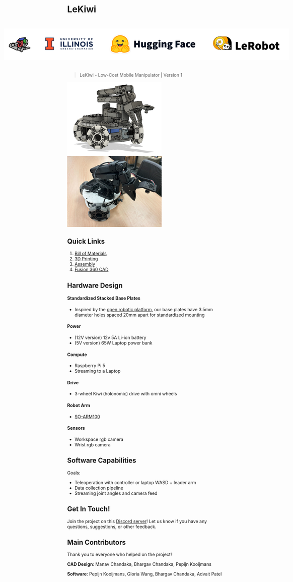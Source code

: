 # LeKiwi
<div style="display: flex; justify-content: center; align-items: center; padding: 25px;">
    <img src="media/167040694.png" height="80" style="background-color: white; padding: 10px;"/>
    <img src="media/University-of-Illinois-logo.jpg" height="80" style="background-color: white; padding: 10px;"/>
    <img src="media/hf-logo-with-title.png" height="80" style="background-color: white; padding: 10px;"/>
    <img src="media/lerobot-logo-light.png" height="80" style="background-color: white; padding: 10px;"/>
</div>


> LeKiwi - Low-Cost Mobile Manipulator | Version 1

<img src="./media/lekiwi_cad_v1.png" width=300/> <img src="./media/lekiwi_real.jpg" width=300/> 

## Quick Links
1. [Bill of Materials](BOM.md)
2. [3D Printing](3DPrinting.md)
3. [Assembly](Assembly.md)
4. [Fusion 360 CAD](https://a360.co/4k1P8yO)

## Hardware Design
#### Standardized Stacked Base Plates
- Inspired by the [open robotic platform](https://openroboticplatform.com/designrules), our base plates have 3.5mm diameter holes spaced 20mm apart for standardized mounting

#### Power
- (12V version) 12v 5A Li-ion battery
- (5V version) 65W Laptop power bank
#### Compute
- Raspberry Pi 5
- Streaming to a Laptop

#### Drive
- 3-wheel Kiwi (holonomic) drive with omni wheels

#### Robot Arm
- [SO-ARM100](https://github.com/TheRobotStudio/SO-ARM100)

#### Sensors
- Workspace rgb camera
- Wrist rgb camera

## Software Capabilities
Goals:
- Teleoperation with controller or laptop WASD + leader arm
- Data collection pipeline
- Streaming joint angles and camera feed

## Get In Touch!

Join the project on this [Discord server](https://discord.com/channels/1216765309076115607/1318390825528332371)! Let us know if you have any questions, suggestions, or other feedback.

## Main Contributors
Thank you to everyone who helped on the project!

**CAD Design**: Manav Chandaka, Bhargav Chandaka, Pepijn Kooijmans

**Software**: Pepijn Kooijmans, Gloria Wang, Bhargav Chandaka, Advait Patel
